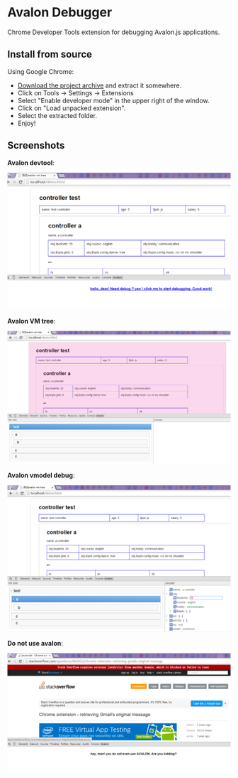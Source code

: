 # Avalon Debugger

Chrome Developer Tools extension for debugging Avalon.js applications.

Install from source
--------
Using Google Chrome:
* [Download the project archive](https://github.com/shirlyLoveU/avalondebugger/archive/master.zip) and extract it somewhere.
* Click on Tools -> Settings -> Extensions
* Select "Enable developer mode" in the upper right of the window.
* Click on "Load unpacked extension".
* Select the extracted folder.
* Enjoy!

Screenshots
--------
**Avalon devtool**:

![avalon devtool](./img/screenshots/avalondebugger1.png "avalon devtool")

**Avalon VM tree**:

![avalon VM tree](./img/screenshots/avalondebugger2.png "avalon VM tree")

**Avalon vmodel debug**:

![avalon vmodel debug](./img/screenshots/avalondebugger3.png "avalon vmodel debug")

**Do not use avalon**:

![do not use avalon](./img/screenshots/avalondebugger4.png "do not use avalon")
